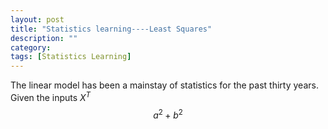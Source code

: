 ```yaml
---
layout: post
title: "Statistics learning----Least Squares"
description: ""
category: 
tags: [Statistics Learning]
---
```


The linear model has been a mainstay of statistics for the past thirty years. Given the inputs $X^T$
$$a^2+b^2$$